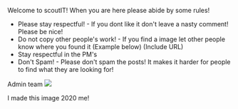 Welcome to scoutIT! When you are here please abide by some rules!

- Please stay respectful! - If you dont like it don't leave a nasty comment! Please be nice!
- Do not copy other people's work! - If you find a image let other people know where you found it (Example below) (Include URL)
- Stay respectful in the PM's
- Don't Spam! - Please don't spam the posts! It makes it harder for people to find what they are looking for!


Admin team
![]({{site.baseurl}}/assets/images/scoutit.png)

I made this image 2020 me!
